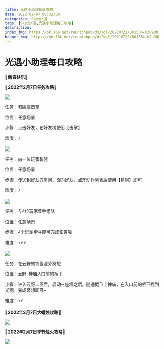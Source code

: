 ```yaml
---
title: 光遇小助理每日攻略
date: 2022-02-07 09:32:06
categories: Sky光•遇
tags: [Sky光•遇,光遇小助理每日攻略]
description: 
index_img: https://ok.166.net/reunionpub/ds/kol/20210722/001554-k2u90bj7ay.png?imageView&thumbnail=600x0&type=jpg
banner_img: https://ok.166.net/reunionpub/ds/kol/20210722/001554-k2u90bj7ay.png?imageView&thumbnail=600x0&type=jpg
---
```

# 光遇小助理每日攻略
**🌹新春快乐🌹**

 **🌊2022年2月7日任务攻略🌊**

![](https://ok.166.net/reunionpub/ds/kol/20220207/091225-8nut7g6hor.png)

  

任务：和朋友击掌

位置：任意场景

步骤：点击好友，在好友树使用【击掌】

难度：⚡

![](https://ok.166.net/reunionpub/ds/kol/20220207/091354-wpi6e7omu9.png)

  

任务：向一位玩家鞠躬

位置：任意场景

步骤：传送到好友的房间，面向好友，点开动作列表后使用【鞠躬】即可

难度：⚡

![](https://ok.166.net/reunionpub/ds/kol/20220207/091442-18jfrplea0.png)

  

任务：与4位玩家牵手组队

位置：任意场景

步骤：4个玩家牵手即可完成任务啦

难度：⚡⚡⚡

  

![](https://ok.166.net/reunionpub/ds/kol/20220207/091605-dblqm2gw08.png)

  

任务：在云野的锦鲤池旁冥想

位置：云野-神庙入口前的桥下

步骤：进入云野二图后，启动三座塔之后，随遥鲲飞上神庙，在入口前的桥下找到光圈，完成冥想即可~

难度：⚡⚡

 **🌊2022年2月7日大蜡烛攻略🌊**

![](https://ok.166.net/reunionpub/ds/kol/20220207/091801-tn048z5wjy.png)

  

 **🌊2022年2月7日季节烛火攻略🌊**

![](https://ok.166.net/reunionpub/ds/kol/20220207/091914-febjmicu6d.png)

  

  

